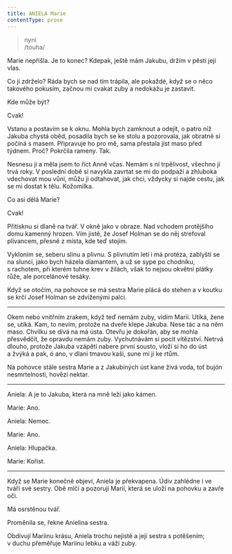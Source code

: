 ```yaml
---
title: ANIELA Marie
contentType: prose
---
```


<section>

> nyní  
> /touha/

Marie nepřišla. Je to konec? Kdepak, ještě mám Jakubu, držím v pěsti její vlas.

Co ji zdrželo? Ráda bych se nad tím trápila, ale pokaždé, když se o něco takového pokusím, začnou mi cvakat zuby a nedokážu je zastavit.

Kde může být?

Cvak!

Vstanu a postavím se k oknu. Mohla bych zamknout a odejít, o patro níž Jakuba chystá oběd, posadila bych se ke stolu a pozorovala, jak obratně si počíná s masem. Připravuje ho pro mě, sama přestala jíst maso před týdnem. Proč? Pokrčila rameny. Tak.

Nesnesu ji a měla jsem to říct Anně včas. Nemám s ní trpělivost, všechno jí trvá roky. V poslední době si navykla zavrtat se mi do podpaží a zhluboka vdechovat mou vůni, můžu ji odtahovat, jak chci, vždycky si najde cestu, jak se mi dostat k tělu. Kožomilka.

</section>

<section>

Co asi dělá Marie?

Cvak!

Přitisknu si dlaně na tvář. V okně jako v obraze. Nad vchodem protějšího domu kamenný hrozen. Vím jistě, že Josef Holman se do něj strefoval plivancem, přesně z místa, kde teď stojím.

Vykloním se, seberu slinu a plivnu. S plivnutím letí i má protéza, zablyští se na slunci, jako bych házela diamantem, a už se sype po chodníku, s rachotem, při kterém tuhne krev v žilách, však to nejsou okvětní plátky růže, ale porcelánové tesáky.

Když se otočím, na pohovce se má sestra Marie plácá do stehen a v koutku se krčí Josef Holman se zdviženými palci.

* * *

Okem nebo vnitřním zrakem, když teď nemám zuby, vidím Marii. Utíká, žene se, utíká. Kam, to nevím, protože na dveře klepe Jakuba. Nese tác a na něm maso. Chvilku se dívá na má ústa. Otevřu je dokořán, aby se mohla přesvědčit, že opravdu nemám zuby. Vychutnávám si pocit vítězství. Netrvá dlouho, protože Jakuba vzápětí nabere první sousto, vloží si ho do úst a žvýká a pak, ó ano, v dlani tmavou kaši, sune mi ji ke rtům.

Na pohovce stále sestra Marie a z Jakubiných úst kane živá voda, toť bujón nesmrtelnosti, hovězí nektar.

* * *

Aniela: A je to Jakuba, která na mně leží jako kámen.

Marie: Ano.

Aniela: Nemoc.

Marie: Ano.

Aniela: Hlupačka.

Marie: Kořist.

* * *

Když se Marie konečně objeví, Aniela je překvapena. Údiv zahlédne i ve tváři své sestry. Obě mlčí a pozorují Marii, která se uloží na pohovku a zavře oči.

Má osrstěnou tvář.

Proměnila se, řekne Anielina sestra.

Obdivují Mariinu krásu, Aniela trochu nejistě a její sestra s potěšením; v duchu přeměřuje Mariinu lebku a váží zuby.

</section>
